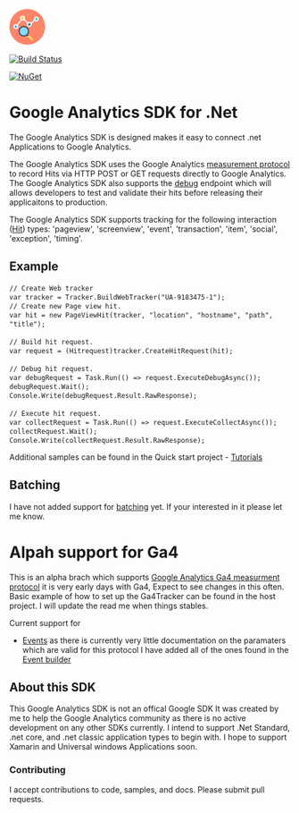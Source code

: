 ![alt text](https://github.com/LindaLawton/google-analytics-dotnet-sdk/blob/master/images/analyticsicon.png "Google analytics .Net Tracker")

[![Build Status](https://travis-ci.org/LindaLawton/google-analytics-dotnet-sdk.svg?branch=master, "Build Status")](https://travis-ci.org/LindaLawton/google-analytics-dotnet-sdk)

[![NuGet](https://img.shields.io/nuget/dt/Daimto.Google.Analytics.Tracker.SDK.svg)](https://www.nuget.org/packages/Daimto.Google.Analytics.Tracker.SDK)

# Google Analytics SDK for .Net 

The Google Analytics SDK is designed makes it easy to connect .net Applications to Google Analytics.  

The Google Analytics SDK uses the Google Analytics [measurement protocol](https://developers.google.com/analytics/devguides/collection/protocol/) to record Hits via HTTP POST or GET requests directly to  Google Analytics. The Google Analytics SDK also supports the [debug](https://developers.google.com/analytics/devguides/collection/protocol/v1/validating-hits) endpoint which will allows developers to test and validate their hits before releasing their applicaitons to production.

The Google Analytics SDK supports tracking for the following interaction ([Hit](https://developers.google.com/analytics/devguides/collection/protocol/v1/parameters#t)) types: 
'pageview', 'screenview', 'event', 'transaction', 'item', 'social', 'exception', 'timing'.

## Example 

    // Create Web tracker
    var tracker = Tracker.BuildWebTracker("UA-9183475-1");
    // Create new Page view hit.
    var hit = new PageViewHit(tracker, "location", "hostname", "path", "title");
    
    // Build hit request.
    var request = (Hitrequest)tracker.CreateHitRequest(hit);
    
    // Debug hit request.
    var debugRequest = Task.Run(() => request.ExecuteDebugAsync());
    debugRequest.Wait();
    Console.Write(debugRequest.Result.RawResponse);
            
    // Execute hit request.        
    var collectRequest = Task.Run(() => request.ExecuteCollectAsync());
    collectRequest.Wait();
    Console.Write(collectRequest.Result.RawResponse);
	
Additional samples can be found in the Quick start project - [Tutorials](https://github.com/LindaLawton/google-analytics-dotnet-sdk/tree/master/tutorials)	
	
## Batching

I have not added support for [batching](https://developers.google.com/analytics/devguides/collection/protocol/v1/devguide#batch) yet.  If your interested in it please let me know.


# Alpah support for Ga4

This is an alpha brach which supports [Google Analytics Ga4 measurment protocol](https://developers.google.com/analytics/devguides/collection/protocol/ga4) it is very early days with Ga4, Expect to see changes in this often.  Basic example of how to set up the Ga4Tracker can be found in the host project.  I will update the read me when things stables.

Current support for 

-  [Events](https://developers.google.com/analytics/devguides/collection/protocol/ga4/sending-events?client_type=gtag#required_parameters)  as there is currently very little documentation on the paramaters which are valid for this protocol I have added all of the ones found in the [Event builder](https://ga-dev-tools.appspot.com/ga4-event-builder/)
	
	
## About this SDK
This Google Analytics SDK is not an offical Google SDK It was created by me to help the Google Analytics community as there is no active development on any other SDKs currently.   I intend to support .Net Standard, .net core, and .net classic application types to begin with.   I hope to support Xamarin and Universal windows Applications soon.   




### Contributing 
I accept contributions to code, samples, and docs. Please submit pull requests.
 

